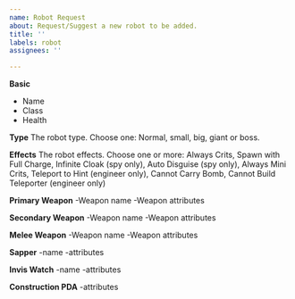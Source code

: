 ```yaml
---
name: Robot Request
about: Request/Suggest a new robot to be added.
title: ''
labels: robot
assignees: ''

---
```


**Basic**
- Name
- Class
- Health

**Type**
The robot type. Choose one: Normal, small, big, giant or boss.

**Effects**
The robot effects. Choose one or more: Always Crits, Spawn with Full Charge, Infinite Cloak (spy only), Auto Disguise (spy only), Always Mini Crits, Teleport to Hint (engineer only), 
Cannot Carry Bomb, Cannot Build Teleporter (engineer only)

**Primary Weapon**
-Weapon name
-Weapon attributes

**Secondary Weapon**
-Weapon name
-Weapon attributes

**Melee Weapon**
-Weapon name
-Weapon attributes

**Sapper**
-name
-attributes

**Invis Watch**
-name
-attributes

**Construction PDA**
-attributes
